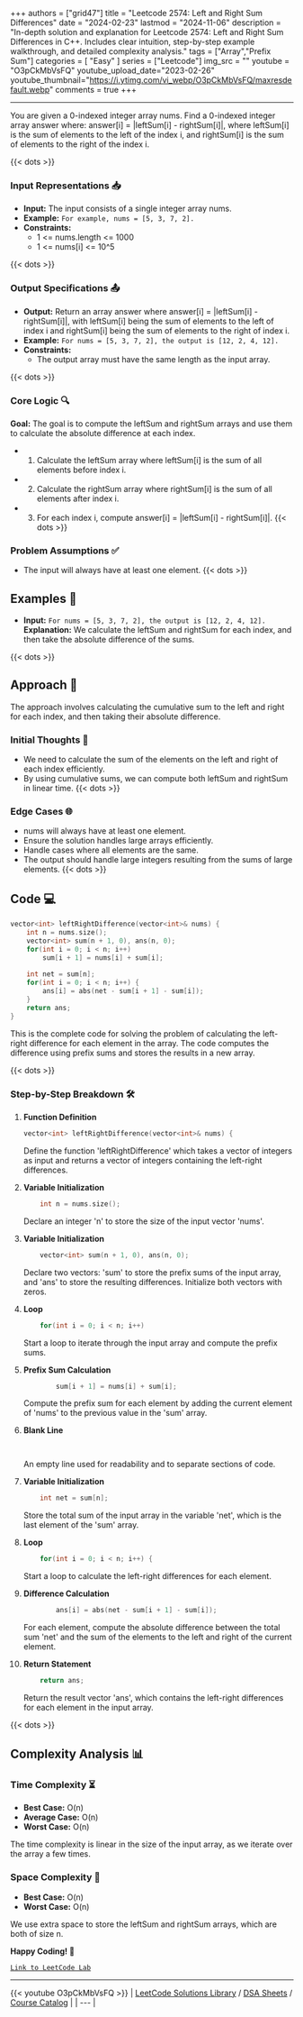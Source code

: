 
+++
authors = ["grid47"]
title = "Leetcode 2574: Left and Right Sum Differences"
date = "2024-02-23"
lastmod = "2024-11-06"
description = "In-depth solution and explanation for Leetcode 2574: Left and Right Sum Differences in C++. Includes clear intuition, step-by-step example walkthrough, and detailed complexity analysis."
tags = ["Array","Prefix Sum"]
categories = [
    "Easy"
]
series = ["Leetcode"]
img_src = ""
youtube = "O3pCkMbVsFQ"
youtube_upload_date="2023-02-26"
youtube_thumbnail="https://i.ytimg.com/vi_webp/O3pCkMbVsFQ/maxresdefault.webp"
comments = true
+++



---
You are given a 0-indexed integer array nums. Find a 0-indexed integer array answer where: answer[i] = |leftSum[i] - rightSum[i]|, where leftSum[i] is the sum of elements to the left of the index i, and rightSum[i] is the sum of elements to the right of the index i.
<!--more-->
{{< dots >}}
### Input Representations 📥
- **Input:** The input consists of a single integer array nums.
- **Example:** `For example, nums = [5, 3, 7, 2].`
- **Constraints:**
	- 1 <= nums.length <= 1000
	- 1 <= nums[i] <= 10^5

{{< dots >}}
### Output Specifications 📤
- **Output:** Return an array answer where answer[i] = |leftSum[i] - rightSum[i]|, with leftSum[i] being the sum of elements to the left of index i and rightSum[i] being the sum of elements to the right of index i.
- **Example:** `For nums = [5, 3, 7, 2], the output is [12, 2, 4, 12].`
- **Constraints:**
	- The output array must have the same length as the input array.

{{< dots >}}
### Core Logic 🔍
**Goal:** The goal is to compute the leftSum and rightSum arrays and use them to calculate the absolute difference at each index.

- 1. Calculate the leftSum array where leftSum[i] is the sum of all elements before index i.
- 2. Calculate the rightSum array where rightSum[i] is the sum of all elements after index i.
- 3. For each index i, compute answer[i] = |leftSum[i] - rightSum[i]|.
{{< dots >}}
### Problem Assumptions ✅
- The input will always have at least one element.
{{< dots >}}
## Examples 🧩
- **Input:** `For nums = [5, 3, 7, 2], the output is [12, 2, 4, 12].`  \
  **Explanation:** We calculate the leftSum and rightSum for each index, and then take the absolute difference of the sums.

{{< dots >}}
## Approach 🚀
The approach involves calculating the cumulative sum to the left and right for each index, and then taking their absolute difference.

### Initial Thoughts 💭
- We need to calculate the sum of the elements on the left and right of each index efficiently.
- By using cumulative sums, we can compute both leftSum and rightSum in linear time.
{{< dots >}}
### Edge Cases 🌐
- nums will always have at least one element.
- Ensure the solution handles large arrays efficiently.
- Handle cases where all elements are the same.
- The output should handle large integers resulting from the sums of large elements.
{{< dots >}}
## Code 💻
```cpp
vector<int> leftRightDifference(vector<int>& nums) {
    int n = nums.size();
    vector<int> sum(n + 1, 0), ans(n, 0);
    for(int i = 0; i < n; i++)
        sum[i + 1] = nums[i] + sum[i];
    
    int net = sum[n];
    for(int i = 0; i < n; i++) {
        ans[i] = abs(net - sum[i + 1] - sum[i]);
    }
    return ans;
}
```

This is the complete code for solving the problem of calculating the left-right difference for each element in the array. The code computes the difference using prefix sums and stores the results in a new array.

{{< dots >}}
### Step-by-Step Breakdown 🛠️
1. **Function Definition**
	```cpp
	vector<int> leftRightDifference(vector<int>& nums) {
	```
	Define the function 'leftRightDifference' which takes a vector of integers as input and returns a vector of integers containing the left-right differences.

2. **Variable Initialization**
	```cpp
	    int n = nums.size();
	```
	Declare an integer 'n' to store the size of the input vector 'nums'.

3. **Variable Initialization**
	```cpp
	    vector<int> sum(n + 1, 0), ans(n, 0);
	```
	Declare two vectors: 'sum' to store the prefix sums of the input array, and 'ans' to store the resulting differences. Initialize both vectors with zeros.

4. **Loop**
	```cpp
	    for(int i = 0; i < n; i++)
	```
	Start a loop to iterate through the input array and compute the prefix sums.

5. **Prefix Sum Calculation**
	```cpp
	        sum[i + 1] = nums[i] + sum[i];
	```
	Compute the prefix sum for each element by adding the current element of 'nums' to the previous value in the 'sum' array.

6. **Blank Line**
	```cpp
	    
	```
	An empty line used for readability and to separate sections of code.

7. **Variable Initialization**
	```cpp
	    int net = sum[n];
	```
	Store the total sum of the input array in the variable 'net', which is the last element of the 'sum' array.

8. **Loop**
	```cpp
	    for(int i = 0; i < n; i++) {
	```
	Start a loop to calculate the left-right differences for each element.

9. **Difference Calculation**
	```cpp
	        ans[i] = abs(net - sum[i + 1] - sum[i]);
	```
	For each element, compute the absolute difference between the total sum 'net' and the sum of the elements to the left and right of the current element.

10. **Return Statement**
	```cpp
	    return ans;
	```
	Return the result vector 'ans', which contains the left-right differences for each element in the input array.

{{< dots >}}
## Complexity Analysis 📊
### Time Complexity ⏳
- **Best Case:** O(n)
- **Average Case:** O(n)
- **Worst Case:** O(n)

The time complexity is linear in the size of the input array, as we iterate over the array a few times.

### Space Complexity 💾
- **Best Case:** O(n)
- **Worst Case:** O(n)

We use extra space to store the leftSum and rightSum arrays, which are both of size n.

**Happy Coding! 🎉**


[`Link to LeetCode Lab`](https://leetcode.com/problems/left-and-right-sum-differences/description/)

---
{{< youtube O3pCkMbVsFQ >}}
| [LeetCode Solutions Library](https://grid47.xyz/leetcode/) / [DSA Sheets](https://grid47.xyz/sheets/) / [Course Catalog](https://grid47.xyz/courses/) |
| --- |
